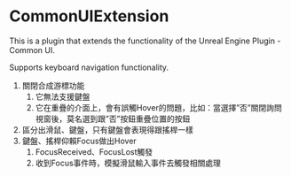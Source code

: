 # CommonUIExtension
This is a plugin that extends the functionality of the Unreal Engine Plugin - Common UI.

Supports keyboard navigation functionality.

1. 關閉合成游標功能
    1. 它無法支援鍵盤
    2. 它在重疊的介面上，會有誤觸Hover的問題，比如：當選擇”否”關閉詢問視窗後，莫名選到跟”否”按鈕重疊位置的按鈕
2. 區分出滑鼠、鍵盤，只有鍵盤會表現得跟搖桿一樣
3. 鍵盤、搖桿仰賴Focus做出Hover
    1. FocusReceived、FocusLost觸發
    2. 收到Focus事件時，模擬滑鼠輸入事件去觸發相關處理
